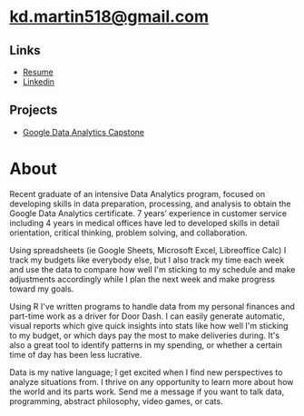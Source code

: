 # kd.martin518@gmail.com

## Links

- [Resume](https://docs.google.com/document/d/1El2vVYEo1wF1L6a0XiJLExENeYUHnhtzeHNWFl7H-y8/edit?usp=sharing)
- [Linkedin](https://www.linkedin.com/in/kevin-martin-data-analyst/)

## Projects

- [Google Data Analytics Capstone](https://github.com/kdmartin518/Google_Data_Analytics_Capstone)



# About

Recent graduate of an intensive Data Analytics program, focused on developing skills in data preparation, processing, and analysis to obtain the Google Data Analytics certificate. 7 years’ experience in customer service including 4 years in medical offices have led to developed skills in detail orientation, critical thinking, problem solving, and collaboration. 

Using spreadsheets (ie Google Sheets, Microsoft Excel, Libreoffice Calc) I track my budgets like everybody else, but I also track my time each week and use the data to compare how well I'm sticking to my schedule and make adjustments accordingly while I plan the next week and make progress toward my goals.

Using R I've written programs to handle data from my personal finances and part-time work as a driver for Door Dash. I can easily generate automatic, visual reports which give quick insights into stats like how well I'm sticking to my budget, or which days pay the most to make deliveries during. It's also a great tool to identify patterns in my spending, or whether a certain time of day has been less lucrative.

Data is my native language; I get excited when I find new perspectives to analyze situations from. I thrive on any opportunity to learn more about how the world and its parts work. Send me a message if you want to talk data, programming, abstract philosophy, video games, or cats.






<!--
**kdmartin518/kdmartin518** is a ✨ _special_ ✨ repository because its `README.md` (this file) appears on your GitHub profile.

Here are some ideas to get you started:

- 🔭 I’m currently working on ...
- 🌱 I’m currently learning ...
- 👯 I’m looking to collaborate on ...
- 🤔 I’m looking for help with ...
- 💬 Ask me about ...
- 📫 How to reach me: ...
- 😄 Pronouns: ...
- ⚡ Fun fact: ...
-->
